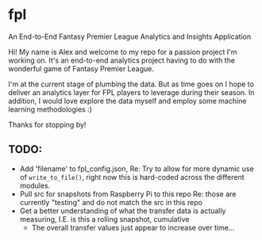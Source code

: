 # fpl
An End-to-End Fantasy Premier League Analytics and Insights Application

Hi! My name is Alex and welcome to my repo for a passion project I'm working on. It's an end-to-end analytics project having to do with the wonderful game of Fantasy Premier League. 

I'm at the current stage of plumbing the data. But as time goes on I hope to deliver an analytics layer for FPL players to leverage during their season. In addition, I would love explore the data myself and employ some machine learning methodologies :) 

Thanks for stopping by!

## TODO:
- Add 'filename' to fpl_config.json, Re: Try to allow for more dynamic use of `write_to_file()`, right now this is hard-coded across the different modules.
- Pull src for snapshots from Raspberry Pi to this repo Re: those are currently "testing" and do not match the src in this repo
- Get a better understanding of what the transfer data is actually measuring, I.E. is this a rolling snapshot, cumulative
	- The overall transfer values just appear to increase over time...
